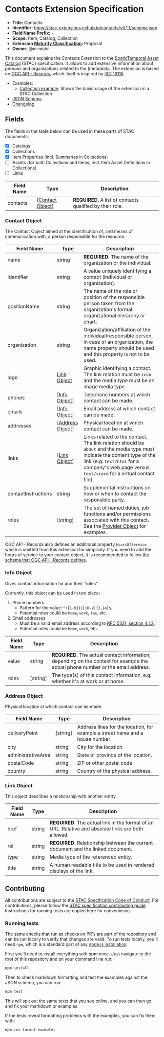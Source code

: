 # Contacts Extension Specification

- **Title:** Contacts
- **Identifier:** <https://stac-extensions.github.io/contacts/v0.1.1/schema.json>
- **Field Name Prefix:** -
- **Scope:** Item, Catalog, Collection
- **Extension [Maturity Classification](https://github.com/radiantearth/stac-spec/tree/master/extensions/README.md#extension-maturity):** Proposal
- **Owner**: @m-mohr

This document explains the Contacts Extension to the [SpatioTemporal Asset Catalog](https://github.com/radiantearth/stac-spec) (STAC) specification.
It allows to add extensive information about persons and organizations related to the (meta)data.
The extension is based on [OGC API - Records](https://ogcapi.ogc.org/records/),
which itself is inspired by [ISO 19115](https://www.iso.org/standard/53798.html).

- Examples:
  - [Collection example](examples/collection.json): Shows the basic usage of the extension in a STAC Collection
- [JSON Schema](json-schema/schema.json)
- [Changelog](./CHANGELOG.md)

## Fields

The fields in the table below can be used in these parts of STAC documents:
- [x] Catalogs
- [x] Collections
- [x] Item Properties (incl. Summaries in Collections)
- [ ] Assets (for both Collections and Items, incl. Item Asset Definitions in Collections)
- [ ] Links

| Field Name | Type                                  | Description |
| ---------- | ------------------------------------- | ----------- |
| contacts   | \[[Contact Object](#contact-object)] | **REQUIRED.** A list of contacts qualified by their role. |

### Contact Object

The Contact Object aimed at the identification of, and means of communication with, a person responsible for the resource.

| Field Name          | Type                                 | Description |
| ------------------- | ------------------------------------ | ----------- |
| name                | string                               | **REQUIRED**. The name of the organization or the individual. |
| identifier          | string                               | A value uniquely identifying a contact (individual or organization). |
| positionName        | string                               | The name of the role or position of the responsible person taken from the organization's formal organizational hierarchy or chart. |
| organization        | string                               | Organization/affiliation of the individual/responsible person. In case of an organization, the name property should be used and this property is not to be used. |
| logo                | [Link Object](#link-object)          | Graphic identifying a contact. The link relation must be `icon` and the media type must be an image media type. |
| phones              | \[[Info Object](#info-object)]       | Telephone numbers at which contact can be made. |
| emails              | \[[Info Object](#info-object)]       | Email address at which contact can be made. |
| addresses           | \[[Address Object](#address-object)] | Physical location at which contact can be made. |
| links               | \[[Link Object](#link-object)\]      | Links related to the contact. The link relation should be `about` and the media type must indicate the content type of the link (e.g. `text/html` for a company's web page versus `text/vcard` for a virtual contact file). |
| contactInstructions | string                               | Supplemental instructions on how or when to contact the responsible party. |
| roles               | \[string]                            | The set of named duties, job functions and/or permissions associated with this contact. See the [Provider Object](https://github.com/radiantearth/stac-spec/blob/master/item-spec/common-metadata.md#provider-object) for examples. |

OGC API - Records also defines an additional property `hoursOfService` which is omitted from this extension
for simplicity. If you need to add the hours of service to your contact object, it is recommended to follow
[the schema that OGC API - Records defines](https://github.com/opengeospatial/ogcapi-records/blob/master/core/openapi/schemas/contact.yaml).

### Info Object

Gives contact information for and their "roles".

Currently, this object can be used in two place:

1. Phone numbers
   - Pattern for the value: `^+[1-9]{1}[0-9]{3,14}$`.
   - Potential roles could be `home`, `work`, `fax`, etc.
2. Email addresses
   - Must be a valid email address according to
     [RFC 5321, section 4.1.2](https://datatracker.ietf.org/doc/html/rfc5321#section-4.1.2).
   - Potential roles could be `home`, `work`, etc.

| Field Name | Type      | Description |
| ---------- | --------- | ----------- |
| value      | string    | **REQUIRED**. The actual contact information, depending on the context for example the actual phone number or the email address. |
| roles      | \[string] | The type(s) of this contact information, e.g. whether it's at work or at home. |

### Address Object

Physical location at which contact can be made.

| Field Name         | Type      | Description |
| ------------------ | --------- | ----------- |
| deliveryPoint      | \[string] | Address lines for the location, for example a street name and a house number. |
| city               | string    | City for the location. |
| administrativeArea | string    | State or province of the location. |
| postalCode         | string    | ZIP or other postal code. |
| country            | string    | Country of the physical address. |

### Link Object

This object describes a relationship with another entity.

| Field Name | Type   | Description |
| ---------- | ------ | ----------- |
| href       | string | **REQUIRED.** The actual link in the format of an URL. Relative and absolute links are both allowed. |
| rel        | string | **REQUIRED.** Relationship between the current document and the linked document. |
| type       | string | Media type of the referenced entity. |
| title      | string | A human readable title to be used in rendered displays of the link. |

## Contributing

All contributions are subject to the
[STAC Specification Code of Conduct](https://github.com/radiantearth/stac-spec/blob/master/CODE_OF_CONDUCT.md).
For contributions, please follow the
[STAC specification contributing guide](https://github.com/radiantearth/stac-spec/blob/master/CONTRIBUTING.md) Instructions
for running tests are copied here for convenience.

### Running tests

The same checks that run as checks on PR's are part of the repository and can be run locally to verify that changes are valid. 
To run tests locally, you'll need `npm`, which is a standard part of any [node.js installation](https://nodejs.org/en/download/).

First you'll need to install everything with npm once. Just navigate to the root of this repository and on 
your command line run:
```bash
npm install
```

Then to check markdown formatting and test the examples against the JSON schema, you can run:
```bash
npm test
```

This will spit out the same texts that you see online, and you can then go and fix your markdown or examples.

If the tests reveal formatting problems with the examples, you can fix them with:
```bash
npm run format-examples
```
